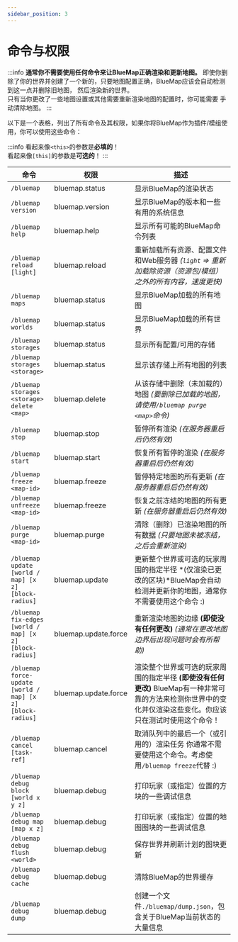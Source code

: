 ```yaml
---
sidebar_position: 3
---
```


# 命令与权限

:::info
 **通常你不需要使用任何命令来让BlueMap正确渲染和更新地图。**
 即使你删除了你的世界并创建了一个新的，只要地图配置正确，BlueMap应该会自动检测到这一点并删除旧地图，
 然后渲染新的世界。  
 只有当你更改了一些地图设置或其他需要重新渲染地图的配置时，你可能需要
 手动清除地图。
:::


以下是一个表格，列出了所有命令及其权限，如果你将BlueMap作为插件/模组使用，你可以使用这些命令：

:::info
 看起来像`<this>`的参数是**必填的**！  
 看起来像`[this]`的参数是**可选的**！
:::

| 命令                                                    | 权限           | 描述                                                                                                                                                                                                                                             |
|------------------------------------------------------------|----------------------|---------------------------------------------------------------------------------------------------------------------------------------------------------------------------------------------------------------------------------------------------------|
| `/bluemap`                                                 | bluemap.status       | 显示BlueMap的渲染状态                                                                                                                                                                                                                         |
| `/bluemap version`                                         | bluemap.version      | 显示BlueMap的版本和一些有用的系统信息                                                                                                                                                                                       |
| `/bluemap help`                                            | bluemap.help         | 显示所有可能的BlueMap命令列表                                                                                                                                                                                                        |
| `/bluemap reload [light]`                                  | bluemap.reload       | 重新加载所有资源、配置文件和Web服务器 *(`light` => 重新加载除资源（资源包/模组）之外的所有内容，速度更快)*                                                                                              |
| `/bluemap maps`                                            | bluemap.status       | 显示BlueMap加载的所有地图                                                                                                                                                                                                                        |
| `/bluemap worlds`                                          | bluemap.status       | 显示BlueMap加载的所有世界                                                                                                                                                                                                                      |
| `/bluemap storages`                                        | bluemap.status       | 显示所有配置/可用的存储                                                                                                                                                                                                                 |
| `/bluemap storages <storage>`                              | bluemap.status       | 显示该存储上所有地图的列表                                                                                                                                                                                                       |
| `/bluemap storages <storage> delete <map>`                 | bluemap.delete       | 从该存储中删除（未加载的）地图 *(要删除已加载的地图，请使用`/bluemap purge <map>`命令)*                                                                                                                                       |
| `/bluemap stop`                                            | bluemap.stop         | 暂停所有渲染 *(在服务器重启后仍然有效)*                                                                                                                                                                                                 |
| `/bluemap start`                                           | bluemap.start        | 恢复所有暂停的渲染 *(在服务器重启后仍然有效)*                                                                                                                                                                                         |
| `/bluemap freeze <map-id>`                                 | bluemap.freeze       | 暂停特定地图的所有更新 *(在服务器重启后仍然有效)*                                                                                                                                                                                 |
| `/bluemap unfreeze <map-id>`                               | bluemap.freeze       | 恢复之前冻结的地图的所有更新 *(在服务器重启后仍然有效)*                                                                                                                                                                       |
| `/bluemap purge <map-id>`                                  | bluemap.purge        | 清除（删除）已渲染地图的所有数据 *(只要地图未被冻结，之后会重新渲染)*                                                                                                                                     |
| `/bluemap update [world / map] [x z] [block-radius]`       | bluemap.update       | 更新整个世界或可选的玩家周围的指定半径 *(仅渲染已更改的区块)*BlueMap会自动检测并更新你的地图，通常你不需要使用这个命令 :)                                                 |
| `/bluemap fix-edges [world / map] [x z] [block-radius]`    | bluemap.update.force | 重新渲染地图的边缘 **(即使没有任何更改)** *(通常在更改地图边界后出现问题时会有所帮助)*                                                                                              |
| `/bluemap force-update [world / map] [x z] [block-radius]` | bluemap.update.force | 渲染整个世界或可选的玩家周围的指定半径 **(即使没有任何更改)** BlueMap有一种非常可靠的方法来检测你世界中的变化并仅渲染这些变化。你应该只在测试时使用这个命令！ |
| `/bluemap cancel [task-ref]`                               | bluemap.cancel       | 取消队列中的最后一个（或引用的）渲染任务 你通常不需要使用这个命令。考虑使用`/bluemap freeze`代替 :)                                                                                              |
| `/bluemap debug block [world x y z]`                       | bluemap.debug        | 打印玩家（或指定）位置的方块的一些调试信息                                                                                                                                                                            |
| `/bluemap debug map [map x z]`                             | bluemap.debug        | 打印玩家（或指定）位置的地图图块的一些调试信息                                                                                                                                                                          |
| `/bluemap debug flush <world>`                             | bluemap.debug        | 保存世界并刷新计划的图块更新                                                                                                                                                                                                      |
| `/bluemap debug cache`                                     | bluemap.debug        | 清除BlueMap的世界缓存                                                                                                                                                                                                                           |
| `/bluemap debug dump`                                      | bluemap.debug        | 创建一个文件`./bluemap/dump.json`，包含关于BlueMap当前状态的大量信息                                                                                                                                                               |
